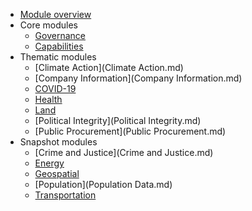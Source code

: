 * [Module overview](index.md)
* Core modules
    * [Governance](Governance.md)
    * [Capabilities](Capabilities.md)
* Thematic modules
    * [Climate Action](Climate Action.md)
    * [Company Information](Company Information.md)
    * [COVID-19](COVID-19.md)
    * [Health](Health.md)
    * [Land](Land.md)
    * [Political Integrity](Political Integrity.md)
    * [Public Procurement](Public Procurement.md)
* Snapshot modules
    * [Crime and Justice](Crime and Justice.md)
    * [Energy](Energy.md)
    * [Geospatial](Geospatial.md)
    * [Population](Population Data.md)
    * [Transportation](Transportation.md)